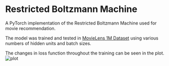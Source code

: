 # Restricted Boltzmann Machine
A PyTorch implementation of the Restricted Boltzmann Machine used for movie recommendation.

The model was trained and tested in [MovieLens 1M Dataset](https://grouplens.org/datasets/movielens/1m/) using various numbers of hidden units and batch sizes.

The changes in loss function throughout the training can be seen in the plot.
![plot](plot.png "Loss throughout training for different batch sizes and number of hidden units.")
